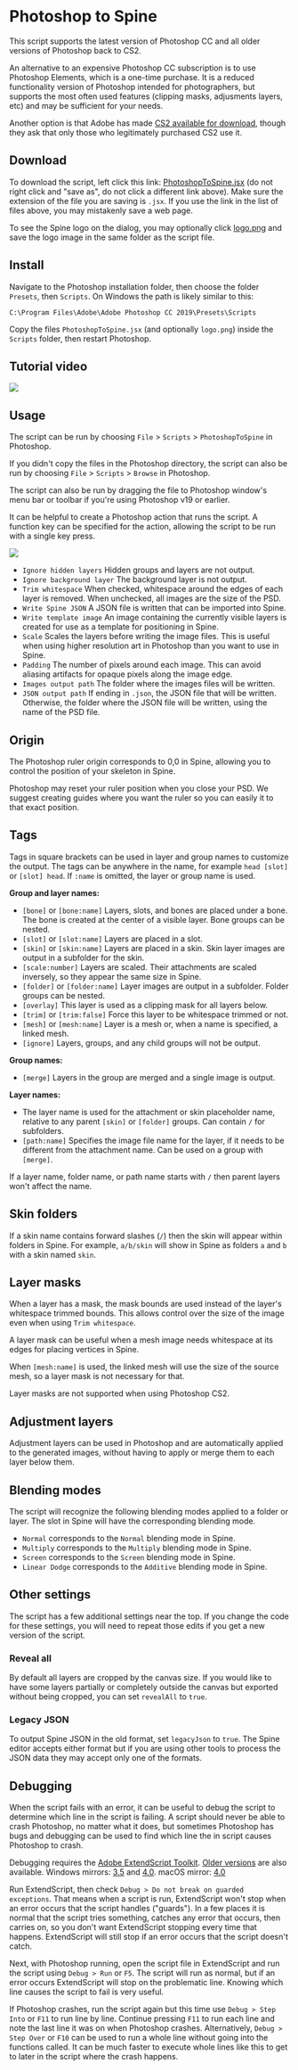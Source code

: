# Photoshop to Spine

This script supports the latest version of Photoshop CC and all older versions of Photoshop back to CS2.

An alternative to an expensive Photoshop CC subscription is to use Photoshop Elements, which is a one-time purchase. It is a reduced functionality version of Photoshop intended for photographers, but supports the most often used features (clipping masks, adjusments layers, etc) and may be sufficient for your needs.

Another option is that Adobe has made [CS2 available for download](https://www.google.com/search?q=photoshop%20cs2%20download), though they ask that only those who legitimately purchased CS2 use it.

## Download

To download the script, left click this link: [PhotoshopToSpine.jsx](https://esotericsoftware.com/spine-scripts/PhotoshopToSpine.jsx) (do not right click and "save as", do not click a different link above). Make sure the extension of the file you are saving is `.jsx`. If you use the link in the list of files above, you may mistakenly save a web page.

To see the Spine logo on the dialog, you may optionally click [logo.png](https://esotericsoftware.com/spine-scripts/logo.png) and save the logo image in the same folder as the script file.

## Install

Navigate to the Photoshop installation folder, then choose the folder `Presets`, then `Scripts`. On Windows the path is likely similar to this:
```
C:\Program Files\Adobe\Adobe Photoshop CC 2019\Presets\Scripts
```

Copy the files `PhotoshopToSpine.jsx` (and optionally `logo.png`) inside the `Scripts` folder, then restart Photoshop.

## Tutorial video

[![](https://esotericsoftware.com/img/photoshop-yt-video-thumbnail.png)](https://youtu.be/p7yZET00GeE)

## Usage
The script can be run by choosing `File` > `Scripts` > `PhotoshopToSpine` in Photoshop.

If you didn't copy the files in the Photoshop directory, the script can also be run by choosing `File` > `Scripts` > `Browse` in Photoshop.

The script can also be run by dragging the file to Photoshop window's menu bar or toolbar if you're using Photoshop v19 or earlier.

It can be helpful to create a Photoshop action that runs the script. A function key can be specified for the action, allowing the script to be run with a single key press.

![](http://n4te.com/x/6818-OdSW.png)

* `Ignore hidden layers` Hidden groups and layers are not output.
* `Ignore background layer` The background layer is not output.
* `Trim whitespace` When checked, whitespace around the edges of each layer is removed. When unchecked, all images are the size of the PSD.
* `Write Spine JSON` A JSON file is written that can be imported into Spine.
* `Write template image` An image containing the currently visible layers is created for use as a template for positioning in Spine.
* `Scale` Scales the layers before writing the image files. This is useful when using higher resolution art in Photoshop than you want to use in Spine.
* `Padding` The number of pixels around each image. This can avoid aliasing artifacts for opaque pixels along the image edge.
* `Images output path` The folder where the images files will be written.
* `JSON output path` If ending in `.json`, the JSON file that will be  written. Otherwise, the folder where the JSON file will be written, using the name of the PSD file.

## Origin

The Photoshop ruler origin corresponds to 0,0 in Spine, allowing you to control the position of your skeleton in Spine.

Photoshop may reset your ruler position when you close your PSD. We suggest creating guides where you want the ruler so you can easily it to that exact position.

## Tags

Tags in square brackets can be used in layer and group names to customize the output. The tags can be anywhere in the name, for example `head [slot]` or `[slot] head`. If `:name` is omitted, the layer or group name is used.

**Group and layer names:**
* `[bone]` or `[bone:name]`  Layers, slots, and bones are placed under a bone. The bone is created at the center of a visible layer. Bone groups can be nested.
* `[slot]` or `[slot:name]`  Layers are placed in a slot.
* `[skin]` or `[skin:name]`  Layers are placed in a skin. Skin layer images are output in a subfolder for the skin.
* `[scale:number]`  Layers are scaled. Their attachments are scaled inversely, so they appear the same size in Spine.
* `[folder]` or `[folder:name]`  Layer images are output in a subfolder. Folder groups can be nested.
* `[overlay]`  This layer is used as a clipping mask for all layers below.
* `[trim]` or `[trim:false]`  Force this layer to be whitespace trimmed or not.
* `[mesh]` or `[mesh:name]`  Layer is a mesh or, when a name is specified, a linked mesh.
* `[ignore]` Layers, groups, and any child groups will not be output.

**Group names:**
* `[merge]` Layers in the group are merged and a single image is output.

**Layer names:**
* The layer name is used for the attachment or skin placeholder name, relative to any parent `[skin]` or `[folder]` groups. Can contain `/` for subfolders.
* `[path:name]` Specifies the image file name for the layer, if it needs to be different from the attachment name. Can be used on a group with `[merge]`.

If a layer name, folder name, or path name starts with `/` then parent layers won't affect the name.

## Skin folders

If a skin name contains forward slashes (`/`) then the skin will appear within folders in Spine. For example, `a/b/skin` will show in Spine as folders `a` and `b` with a skin named `skin`.

## Layer masks

When a layer has a mask, the mask bounds are used instead of the layer's whitespace trimmed bounds. This allows control over the size of the image even when using `Trim whitespace`.

A layer mask can be useful when a mesh image needs whitespace at its edges for placing vertices in Spine.

When `[mesh:name]` is used, the linked mesh will use the size of the source mesh, so a layer mask is not necessary for that.

Layer masks are not supported when using Photoshop CS2.

## Adjustment layers

Adjustment layers can be used in Photoshop and are automatically applied to the generated images, without having to apply or merge them to each layer below them.

## Blending modes

The script will recognize the following blending modes applied to a folder or layer. The slot in Spine will have the corresponding blending mode.

* `Normal` corresponds to the `Normal` blending mode in Spine.
* `Multiply` corresponds to the `Multiply` blending mode in Spine.
* `Screen` corresponds to the `Screen` blending mode in Spine.
* `Linear Dodge` corresponds to the `Additive` blending mode in Spine.

## Other settings

The script has a few additional settings near the top. If you change the code for these settings, you will need to repeat those edits if you get a new version of the script.

### Reveal all

By default all layers are cropped by the canvas size. If you would like to have some layers partially or completely outside the canvas but exported without being cropped, you can set `revealAll` to `true`.

### Legacy JSON

To output Spine JSON in the old format, set `legacyJson` to `true`. The Spine editor accepts either format but if you are using other tools to process the JSON data they may accept only one of the formats.

## Debugging

When the script fails with an error, it can be useful to debug the script to determine which line in the script is failing. A script should never be able to crash Photoshop, no matter what it does, but sometimes Photoshop has bugs and debugging can be used to find which line the in script causes Photoshop to crash.

Debugging requires the [Adobe ExtendScript Toolkit](https://www.adobe.com/products/extendscript-toolkit.htmlESTK). [Older versions](https://www.adobe.com/devnet/scripting/estk.html) are also available. Windows mirrors: [3.5](https://esotericsoftware.com/files/AdobeExtendScriptToolkit3.5.0-mul.zip) and [4.0](https://esotericsoftware.com/files/AdobeExtendScriptToolkit4-LS22.exe). macOS mirror: [4.0](https://esotericsoftware.com/files/AdobeExtendScriptToolkit4-LS22.exe)

Run ExtendScript, then check `Debug > Do not break on guarded exceptions`. That means when a script is run, ExtendScript won't stop when an error occurs that the script handles ("guards"). In a few places it is normal that the script tries something, catches any error that occurs, then carries on, so you don't want ExtendScript stopping every time that happens. ExtendScript will still stop if an error occurs that the script doesn't catch.

Next, with Photoshop running, open the script file in ExtendScript and run the script using `Debug > Run` or `F5`. The script will run as normal, but if an error occurs ExtendScript will stop on the problematic line. Knowing which line causes the script to fail is very useful.

If Photoshop crashes, run the script again but this time use `Debug > Step Into` or `F11` to run line by line. Continue pressing `F11` to run each line and note the last line it was on when Photoshop crashes. Alternatively, `Debug > Step Over` or `F10` can be used to run a whole line without going into the functions called. It can be much faster to execute whole lines like this to get to later in the script where the crash happens.
